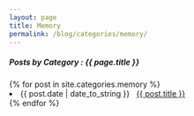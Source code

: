 ```yaml
---
layout: page
title: Memory
permalink: /blog/categories/memory/
---
```


<h5> Posts by Category : {{ page.title }} </h5>

<div class="card">
{% for post in site.categories.memory %}
 <li class="category-posts"><span>{{ post.date | date_to_string }}</span> &nbsp; <a href="{{ post.url }}">{{ post.title }}</a></li>
{% endfor %}
</div>